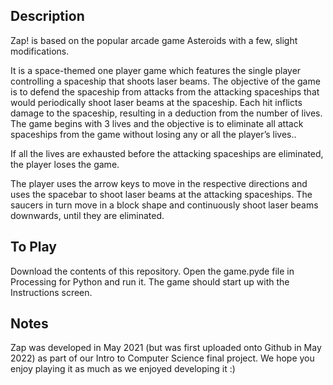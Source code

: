 ## Description

Zap! is based on the popular arcade game Asteroids with a few, slight modifications.

It is a space-themed one player game which features the single player controlling a spaceship that shoots laser beams. The objective of the game is to defend the spaceship from attacks from the attacking spaceships that would periodically shoot laser beams at the spaceship. Each hit inflicts damage to the spaceship, resulting in a deduction from the number of lives. The game begins with 3 lives and the objective is to eliminate all attack spaceships from the game without losing any or all the player’s lives..

If all the lives are exhausted before the attacking spaceships are eliminated, the player loses the game.

The player uses the arrow keys to move in the respective directions and uses the spacebar to shoot laser beams at the attacking spaceships. The saucers in turn move in a block shape and continuously shoot laser beams downwards, until they are eliminated.

## To Play

Download the contents of this repository. Open the game.pyde file in Processing for Python and run it. The game should start up with the Instructions screen.

## Notes

Zap was developed in May 2021 (but was first uploaded onto Github in May 2022) as part of our Intro to Computer Science final project. We hope you enjoy playing it as much as we enjoyed developing it :)
